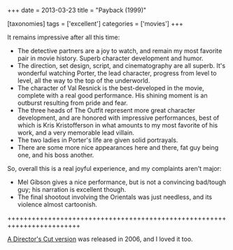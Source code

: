 +++
date = 2013-03-23
title = "Payback (1999)"

[taxonomies]
tags = ['excellent']
categories = ['movies']
+++

It remains impressive after all this time:

-   The detective partners are a joy to watch, and remain my most
    favorite pair in movie history. Superb character development and
    humor.
-   The direction, set design, script, and cinematography are all
    superb. It\'s wonderful watching Porter, the lead character,
    progress from level to level, all the way to the top of the
    underworld.
-   The character of Val Resnick is the best-developed in the movie,
    complete with a real good performance. His shining moment is an
    outburst resulting from pride and fear.
-   The three heads of The Outfit represent more great character
    development, and are honored with impressive performances, best of
    which is Kris Kristofferson in what amounts to my most favorite of
    his work, and a very memorable lead villain.
-   The two ladies in Porter\'s life are given solid portrayals.
-   There are some more nice appearances here and there, fat guy being
    one, and his boss another.

So, overall this is a real joyful experience, and my complaints aren\'t
major:

-   Mel Gibson gives a nice performance, but is not a convincing
    bad/tough guy; his narration is excellent though.
-   The final shootout involving the Orientals was just needless, and
    its violence almost cartoonish.

++++++++++++++++++++++++++++++++++++++++++++++++++++++++++++++++++++++++

[A Director\'s Cut version] was released in 2006, and I loved it too.

  [A Director\'s Cut version]: http://movies.tshepang.net/payback-straight-up-2006
